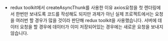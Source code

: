 - redux toolkit에서 createAsyncThunk를 사용한 이유
  axios요청을 첫 렌더링에서 한번만 보내도록 코드를 작성해도 되지만 과제가 아닌 실제 프로젝트에서는 요청을 여러번 할 경우가 많을 것이라 판단해 redux toolkit을 사용했습니다.
  서버에 데이터 요청을 할 경우에 데이터가 이미 저장되어있는 경우에는 새로운 요청을 보내지 않습니다.
